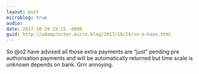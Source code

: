 ```yaml
---
layout: post
microblog: true
audio: 
date: 2017-10-29 15:15 -0000
guid: http://adamprocter.micro.blog/2017/10/29/so-o-have.html
---
```

So @o2 have advised all those extra payments are “just” pending pre authorisation payments and will be automatically returned but time scale is unknown depends on bank. Grrr annoying. 
